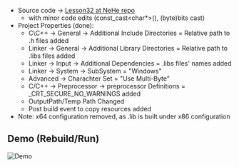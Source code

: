 - Source code -> [Lesson32 at NeHe repo](https://github.com/gamedev-net/nehe-opengl/tree/master/vc/Lesson32)
	- with minor code edits (const_cast<char*>(), (byte)bits cast)
- Project Properties (done):
	- C\C++ -> General -> Additional Include Directories = Relative path to .h files added
	- Linker -> General -> Additional Library Directories = Relative path to .libs files added
	- Linker -> Input -> Additional Dependencies = .libs files' names added
	- Linker -> System -> SubSystem = "Windows"
	- Advanced -> Charachter Set = "Use Multi-Byte"
	- C/C++ -> Preprocessor -> preprocessor Definitions = _CRT_SECURE_NO_WARNINGS added
    - OutputPath/Temp Path Changed
    - Post build event to copy resources added
- Note: x64 configuration removed, as .lib is built under x86 configuration

## Demo (Rebuild/Run)

![Demo](/OpenGLab/LegacyDemo.Yuck/res/demo.gif)